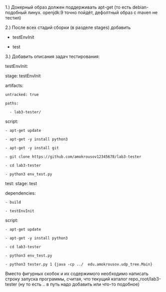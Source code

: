 1.) Докерный образ должен поддерживать apt-get (то есть debian-подобный линух. openjdk:9 точно пойдёт, дефолтный образ с maven не тестил)

2.) После всех стадий сборки (в разделе stages) добавить

  - testEnvInit

  - test

3.) Добавить описания задач тестирования:

testEnvInit:

  stage: testEnvInit

  artifacts:

    untracked: true

    paths: 

      - lab3-tester/

  script:

    - apt-get update

    - apt-get -y install python3

    - apt-get -y install git

    - git clone https://github.com/amokrousov12345678/lab3-tester

    - cd lab3-tester

    - python3 env_test.py


test:
  stage: test

  dependencies:

    - build

    - testEnvInit

  script:

    - apt-get update

    - apt-get -y install python3

    - cd lab3-tester

    - python3 env_test.py

    - python3 tester.py 1 {java -cp ../  edu.amokrousov.udp_tree.Main}
    

Вместо фигурных скобок и их содержимого необходимо написать строку запуска программы, считая, что текущий каталог repo_root/lab3-tester 
(ну то есть .. в путь надо добавить или что-то подобное)
